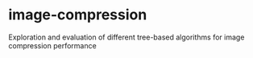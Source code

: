 # image-compression
Exploration and evaluation of different tree-based algorithms for image compression performance
